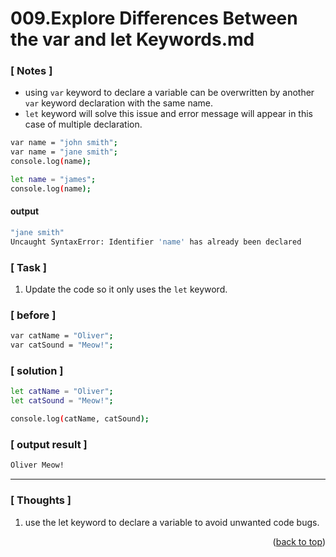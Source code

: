 <a name="topage"></a>

# 009.Explore Differences Between the var and let Keywords.md

### [ Notes ]
  * using `var` keyword to declare a variable can be overwritten by another `var` keyword declaration with the same name.
  * `let` keyword will solve this issue and error message will appear in this case of multiple declaration.
```sh
var name = "john smith";
var name = "jane smith";
console.log(name);

let name = "james";
console.log(name);
```
#### output
```sh
"jane smith"
Uncaught SyntaxError: Identifier 'name' has already been declared 
```

### [ Task ]
1. Update the code so it only uses the `let` keyword.

### [ before ]

```sh
var catName = "Oliver";
var catSound = "Meow!";
```

### [ solution ]

```sh
let catName = "Oliver";
let catSound = "Meow!";

console.log(catName, catSound);
```

### [ output result ]

```sh
Oliver Meow!
```

-----

### [ Thoughts ]

  1. use the let keyword to declare a variable to avoid unwanted code bugs.


<p align="right">(<a href="#topage">back to top</a>)</p>
<br/>
<br/>

